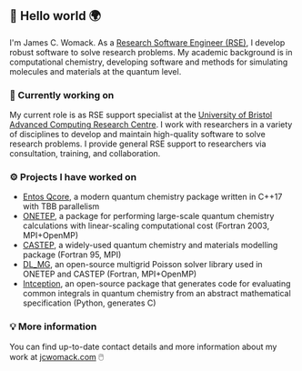 ## :wave: Hello world :earth_africa:

I'm James C. Womack. As a [Research Software Engineer (RSE)](https://society-rse.org/), I develop robust software to solve research problems. My academic background is in computational chemistry, developing software and methods for simulating molecules and materials at the quantum level.

### :wrench: Currently working on
My current role is as RSE support specialist at the [University of Bristol Advanced Computing Research Centre](https://www.bristol.ac.uk/acrc/). I work with researchers in a variety of disciplines to develop and maintain high-quality software to solve research problems. I provide general RSE support to researchers via consultation, training, and collaboration.

### :gear: Projects I have worked on
* [Entos Qcore](https://www.entos.ai/), a modern quantum chemistry package written in C++17 with TBB parallelism
* [ONETEP](https://onetep.org/), a package for performing large-scale quantum chemistry calculations with linear-scaling computational cost (Fortran 2003, MPI+OpenMP)
* [CASTEP](http://www.castep.org/), a widely-used quantum chemistry and materials modelling package (Fortran 95, MPI)
* [DL_MG](http://dlmg.org), an open-source multigrid Poisson solver library used in ONETEP and CASTEP (Fortran, MPI+OpenMP)
* [Intception](https://intception-code-generator.github.io/), an open-source package that generates code for evaluating common integrals in quantum chemistry from an abstract mathematical specification (Python, generates C)

### :bulb: More information

You can find up-to-date contact details and more information about my work at [jcwomack.com](https://jcwomack.com) :computer_mouse:
